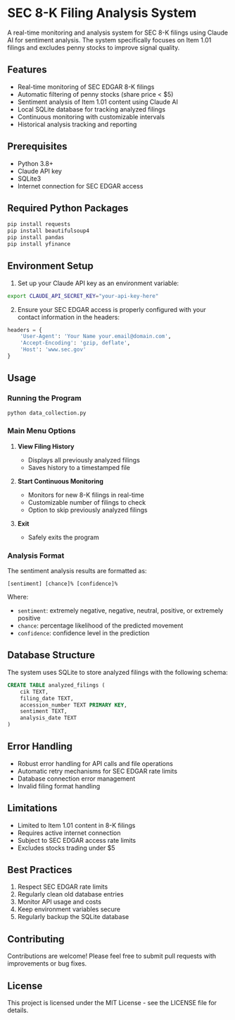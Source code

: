 # SEC 8-K Filing Analysis System

A real-time monitoring and analysis system for SEC 8-K filings using Claude AI for sentiment analysis. The system specifically focuses on Item 1.01 filings and excludes penny stocks to improve signal quality.

## Features

- Real-time monitoring of SEC EDGAR 8-K filings
- Automatic filtering of penny stocks (share price < $5)
- Sentiment analysis of Item 1.01 content using Claude AI
- Local SQLite database for tracking analyzed filings
- Continuous monitoring with customizable intervals
- Historical analysis tracking and reporting

## Prerequisites

- Python 3.8+
- Claude API key
- SQLite3
- Internet connection for SEC EDGAR access

## Required Python Packages

```bash
pip install requests
pip install beautifulsoup4
pip install pandas
pip install yfinance
```

## Environment Setup

1. Set up your Claude API key as an environment variable:

```bash
export CLAUDE_API_SECRET_KEY="your-api-key-here"
```

2. Ensure your SEC EDGAR access is properly configured with your contact information in the headers:

```python
headers = {
    'User-Agent': 'Your Name your.email@domain.com',
    'Accept-Encoding': 'gzip, deflate',
    'Host': 'www.sec.gov'
}
```

## Usage

### Running the Program

```bash
python data_collection.py
```

### Main Menu Options

1. **View Filing History**
   - Displays all previously analyzed filings
   - Saves history to a timestamped file

2. **Start Continuous Monitoring**
   - Monitors for new 8-K filings in real-time
   - Customizable number of filings to check
   - Option to skip previously analyzed filings

3. **Exit**
   - Safely exits the program

### Analysis Format

The sentiment analysis results are formatted as:
```
[sentiment] [chance]% [confidence]%
```

Where:
- `sentiment`: extremely negative, negative, neutral, positive, or extremely positive
- `chance`: percentage likelihood of the predicted movement
- `confidence`: confidence level in the prediction

## Database Structure

The system uses SQLite to store analyzed filings with the following schema:

```sql
CREATE TABLE analyzed_filings (
    cik TEXT,
    filing_date TEXT,
    accession_number TEXT PRIMARY KEY,
    sentiment TEXT,
    analysis_date TEXT
)
```

## Error Handling

- Robust error handling for API calls and file operations
- Automatic retry mechanisms for SEC EDGAR rate limits
- Database connection error management
- Invalid filing format handling

## Limitations

- Limited to Item 1.01 content in 8-K filings
- Requires active internet connection
- Subject to SEC EDGAR access rate limits
- Excludes stocks trading under $5

## Best Practices

1. Respect SEC EDGAR rate limits
2. Regularly clean old database entries
3. Monitor API usage and costs
4. Keep environment variables secure
5. Regularly backup the SQLite database

## Contributing

Contributions are welcome! Please feel free to submit pull requests with improvements or bug fixes.

## License

This project is licensed under the MIT License - see the LICENSE file for details.
